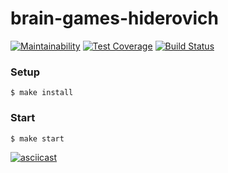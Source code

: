 brain-games-hiderovich
=========================
[![Maintainability](https://api.codeclimate.com/v1/badges/96d2662539d58d525ebc/maintainability)](https://codeclimate.com/github/TenHiderovich/backend-project-lvl1/maintainability)
[![Test Coverage](https://api.codeclimate.com/v1/badges/96d2662539d58d525ebc/test_coverage)](https://codeclimate.com/github/TenHiderovich/backend-project-lvl1/test_coverage)
[![Build Status](https://travis-ci.org/hexlet-boilerplates/nodejs-package.svg?branch=master)](https://travis-ci.org/TenHiderovich/backend-project-lvl1)


### Setup
    $ make install

### Start
    $ make start

[![asciicast](https://asciinema.org/connect/3b091a3b-664f-4c7b-9625-06e670a7e7a4)]()




